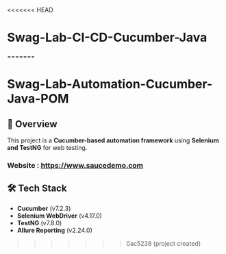 <<<<<<< HEAD
# Swag-Lab-CI-CD-Cucumber-Java
=======
# Swag-Lab-Automation-Cucumber-Java-POM
## 🚀 Overview
This project is a **Cucumber-based automation framework** using **Selenium and TestNG** for web testing.

### Website : https://www.saucedemo.com
## 🛠️ Tech Stack
- **Cucumber** (v7.2.3)
- **Selenium WebDriver** (v4.17.0)
- **TestNG** (v7.8.0)
- **Allure Reporting** (v2.24.0)
>>>>>>> 0ac5238 (project created)

